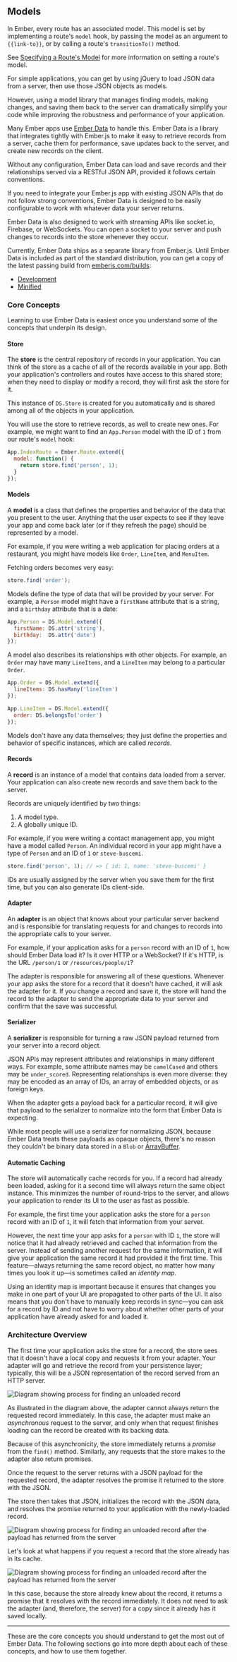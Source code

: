 ## Models

In Ember, every route has an associated model. This model is set by
implementing a route's `model` hook, by passing the model as an argument
to `{{link-to}}`, or by calling a route's `transitionTo()` method.

See [Specifying a Route's
Model](/guides/routing/specifying-a-routes-model) for more information
on setting a route's model.

For simple applications, you can get by using jQuery to load JSON data
from a server, then use those JSON objects as models.

However, using a model library that manages finding models, making
changes, and saving them back to the server can dramatically simplify
your code while improving the robustness and performance of your
application.

Many Ember apps use [Ember Data][emberdata] to handle this.
Ember Data is a library that integrates tightly with Ember.js to make it
easy to retrieve records from a server, cache them for performance,
save updates back to the server, and create new records on the client.

Without any configuration, Ember Data can load and save records and
their relationships served via a RESTful JSON API, provided it follows
certain conventions.

If you need to integrate your Ember.js app with existing JSON APIs that
do not follow strong conventions, Ember Data is designed to be easily
configurable to work with whatever data your server returns.

Ember Data is also designed to work with streaming APIs like
socket.io, Firebase, or WebSockets. You can open a socket to your server
and push changes to records into the store whenever they occur.

Currently, Ember Data ships as a separate library from Ember.js.  Until
Ember Data is included as part of the standard distribution, you can get
a copy of the latest passing build from
[emberjs.com/builds][builds]:

* [Development][development-build]
* [Minified][minified-build]

[emberdata]: https://github.com/emberjs/data
[builds]: http://emberjs.com/builds
[development-build]: http://builds.emberjs.com/canary/ember-data.js
[minified-build]: http://builds.emberjs.com/canary/ember-data.min.js

### Core Concepts

Learning to use Ember Data is easiest once you understand some of the
concepts that underpin its design.

#### Store

The **store** is the central repository of records in your application.
You can think of the store as a cache of all of the records available in
your app. Both your application's controllers and routes have access to this
shared store; when they need to display or modify a record, they will
first ask the store for it.

This instance of `DS.Store` is created for you automatically and is shared
among all of the objects in your application.

You will use the store to retrieve records, as well to create new ones.
For example, we might want to find an `App.Person` model with the ID of
`1` from our route's `model` hook:

```js
App.IndexRoute = Ember.Route.extend({
  model: function() {
    return store.find('person', 1);
  }
});
```

#### Models

A **model** is a class that defines the properties and behavior of the
data that you present to the user. Anything that the user expects to see
if they leave your app and come back later (or if they refresh the page)
should be represented by a model.

For example, if you were writing a web application for placing orders at
a restaurant, you might have models like `Order`, `LineItem`, and
`MenuItem`.

Fetching orders becomes very easy:

```js
store.find('order');
```

Models define the type of data that will be provided by your server. For
example, a `Person` model might have a `firstName` attribute that is a
string, and a `birthday` attribute that is a date:

```js
App.Person = DS.Model.extend({
  firstName: DS.attr('string'),
  birthday:  DS.attr('date')
});
```

A model also describes its relationships with other objects. For
example, an `Order` may have many `LineItems`, and a `LineItem` may
belong to a particular `Order`.

```js
App.Order = DS.Model.extend({
  lineItems: DS.hasMany('lineItem')
});

App.LineItem = DS.Model.extend({
  order: DS.belongsTo('order')
});
```

Models don't have any data themselves; they just define the properties and
behavior of specific instances, which are called _records_.

#### Records

A **record** is an instance of a model that contains data loaded from a
server. Your application can also create new records and save them back
to the server.

Records are uniquely identified by two things:

1. A model type.
2. A globally unique ID.

For example, if you were writing a contact management app, you might
have a model called `Person`. An individual record in your app might
have a type of `Person` and an ID of `1` or `steve-buscemi`.

```js
store.find('person', 1); // => { id: 1, name: 'steve-buscemi' }
```

IDs are usually assigned by the server when you save them for the first
time, but you can also generate IDs client-side.

#### Adapter

An **adapter** is an object that knows about your particular server
backend and is responsible for translating requests for and changes to
records into the appropriate calls to your server.

For example, if your application asks for a `person` record with an ID
of `1`, how should Ember Data load it? Is it over HTTP or a WebSocket?
If it's HTTP, is the URL `/person/1` or `/resources/people/1`?

The adapter is responsible for answering all of these questions.
Whenever your app asks the store for a record that it doesn't have
cached, it will ask the adapter for it. If you change a record and save
it, the store will hand the record to the adapter to send the
appropriate data to your server and confirm that the save was
successful.

#### Serializer

A **serializer** is responsible for turning a raw JSON payload returned
from your server into a record object.

JSON APIs may represent attributes and relationships in many different
ways. For example, some attribute names may be `camelCased` and others
may be `under_scored`. Representing relationships is even more diverse:
they may be encoded as an array of IDs, an array of embedded objects, or
as foreign keys.

When the adapter gets a payload back for a particular record, it will
give that payload to the serializer to normalize into the form that
Ember Data is expecting.

While most people will use a serializer for normalizing JSON, because
Ember Data treats these payloads as opaque objects, there's no reason
they couldn't be binary data stored in a `Blob` or
[ArrayBuffer](https://developer.mozilla.org/en-US/docs/Web/JavaScript/Typed_arrays/ArrayBuffer).

#### Automatic Caching

The store will automatically cache records for you. If a record had already
been loaded, asking for it a second time will always return the same
object instance. This minimizes the number of round-trips to the
server, and allows your application to render its UI to the user as fast as
possible.

For example, the first time your application asks the store for a
`person` record with an ID of `1`, it will fetch that information from
your server.

However, the next time your app asks for a `person` with ID `1`, the
store will notice that it had already retrieved and cached that
information from the server. Instead of sending another request for the
same information, it will give your application the same record it had
provided it the first time.  This feature—always returning the same
record object, no matter how many times you look it up—is sometimes
called an _identity map_.

Using an identity map is important because it ensures that changes you
make in one part of your UI are propagated to other parts of the UI. It
also means that you don't have to manually keep records in sync—you can
ask for a record by ID and not have to worry about whether other parts
of your application have already asked for and loaded it.

### Architecture Overview

The first time your application asks the store for a record, the store
sees that it doesn't have a local copy and requests it from your
adapter. Your adapter will go and retrieve the record from your
persistence layer; typically, this will be a JSON representation of the
record served from an HTTP server.

![Diagram showing process for finding an unloaded record](/images/guides/models/finding-unloaded-record-step1-diagram.png)

As illustrated in the diagram above, the adapter cannot always return the 
requested record immediately. In this case, the adapter must make an 
_asynchronous_ request to the server, and only when that request finishes 
loading can the record be created with its backing data.

Because of this asynchronicity, the store immediately returns a
_promise_ from the `find()` method. Similarly, any requests that the
store makes to the adapter also return promises.

Once the request to the server returns with a JSON payload for the
requested record, the adapter resolves the promise it returned to the
store with the JSON.

The store then takes that JSON, initializes the record with the
JSON data, and resolves the promise returned to your application
with the newly-loaded record.

![Diagram showing process for finding an unloaded record after the payload has returned from the server](/images/guides/models/finding-unloaded-record-step2-diagram.png)

Let's look at what happens if you request a record that the store
already has in its cache. 

![Diagram showing process for finding an unloaded record after the payload has returned from the server](/images/guides/models/finding-loaded-record-diagram.png)

In this case, because the store already knew about the record, it
returns a promise that it resolves with the record immediately. It does
not need to ask the adapter (and, therefore, the server) for a copy
since it already has it saved locally.

---

These are the core concepts you should understand to get the most out of
Ember Data. The following sections go into more depth about each of
these concepts, and how to use them together.
